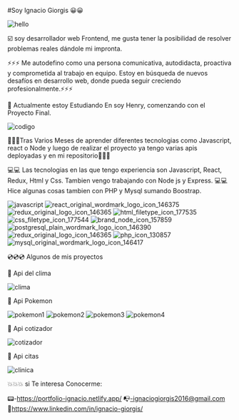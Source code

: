 #Soy Ignacio Giorgis 😀😀

![hello](https://user-images.githubusercontent.com/82051708/132922975-449ad444-2cae-4500-b34a-4a9e00646355.gif)





☑️   soy desarrollador web Frontend, me gusta tener la posibilidad de resolver problemas reales dándole mi impronta. 

⚡⚡⚡ Me autodefino como una persona comunicativa, autodidacta, proactiva y comprometida al trabajo en equipo. Estoy en búsqueda de nuevos desafíos en desarrollo web, donde pueda seguir creciendo profesionalmente.⚡⚡⚡

🏫 Actualmente estoy Estudiando En soy Henry, comenzando con el Proyecto Final.


![codigo](https://user-images.githubusercontent.com/82051708/132923084-1717a5cc-64b6-43d5-98c8-4fd058a3c611.gif)

🔸🔸🔸Tras Varios Meses de aprender diferentes tecnologias como Javascript, react o Node y luego de realizar el proyecto ya tengo varias apis deployadas y en mi repositorio🔸🔸🔸

💻💻 Las tecnologias en las que tengo experiencia son Javascript, React, Redux, Html y Css. Tambien vengo trabajando con Node js y Express.
💻💻 Hice algunas cosas tambien con PHP y Mysql sumando Boostrap.

![javascript](https://user-images.githubusercontent.com/82051708/132921651-80dec709-54b2-41fc-8cb3-038250a498df.png)
![react_original_wordmark_logo_icon_146375](https://user-images.githubusercontent.com/82051708/132921658-e4cee6f5-d403-41d2-8ce7-261f209813ff.png)
![redux_original_logo_icon_146365](https://user-images.githubusercontent.com/82051708/132921668-ff294528-5873-4053-a16e-58862cd33dba.png)
![html_filetype_icon_177535](https://user-images.githubusercontent.com/82051708/132921680-2b6ce1a7-c995-4090-9aa4-a80baf798851.png)
![css_filetype_icon_177544](https://user-images.githubusercontent.com/82051708/132921688-edfcd650-1c98-40f2-8cd1-eee173a032bd.png)
![brand_node_icon_157859](https://user-images.githubusercontent.com/82051708/132921702-371b6ed5-aa2c-4413-a239-555613582ab0.png)
![postgresql_plain_wordmark_logo_icon_146390](https://user-images.githubusercontent.com/82051708/132921715-542c94ba-d09c-4028-96d6-3ce3f43a46a8.png)
![redux_original_logo_icon_146365](https://user-images.githubusercontent.com/82051708/132921721-5ae84b91-824a-480d-9319-8f3e259a30e2.png)
![php_icon_130857](https://user-images.githubusercontent.com/82051708/132921730-e4bab1a6-15a2-4ea5-b24f-17d2932ad7be.png)
![mysql_original_wordmark_logo_icon_146417](https://user-images.githubusercontent.com/82051708/132921744-bd29fefd-13f4-414c-ad70-7d29220501fa.png)



💿💿💿 Algunos de mis proyectos

💾 Api del clima 


![clima](https://user-images.githubusercontent.com/82051708/132920578-a71815ed-1759-4b64-ac05-63f62fe2b45a.png)

💾 Api Pokemon


![pokemon1](https://user-images.githubusercontent.com/82051708/132921536-2ca0cd48-90d4-4b34-a8ee-38c7b4e2e950.png)
![pokemon2](https://user-images.githubusercontent.com/82051708/132921542-de3cc697-3bc8-44d8-8cbd-85ac527628ab.png)
![pokemon3](https://user-images.githubusercontent.com/82051708/132921515-f91ca1a4-0652-4b80-b97a-fe3916957ab2.png)
![pokemon4](https://user-images.githubusercontent.com/82051708/132921549-ebd7bd76-c7e6-4a2c-9264-8788cde0239f.png)


💾 Api cotizador 


![cotizador](https://user-images.githubusercontent.com/82051708/132920894-df2f7ea5-44da-44e2-8f1d-fb54ba201757.png)

💾 Api citas


![clinica](https://user-images.githubusercontent.com/82051708/132920877-5314cb05-2296-4d0e-bdb3-e4419099847f.png)


💥💥💥 si Te interesa Conocerme:

📟-https://portfolio-ignacio.netlify.app/
📭-ignaciogiorgis2016@gmail.com
🔗https://www.linkedin.com/in/ignacio-giorgis/
